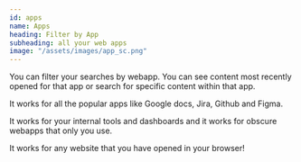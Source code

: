 ```yaml
---
id: apps    
name: Apps
heading: Filter by App
subheading: all your web apps
image: "/assets/images/app_sc.png"
---
```

You can filter your searches by webapp. You can see content most recently opened for that app or search for specific content within that app.

It works for all the popular apps like Google docs, Jira, Github and Figma.

It works for your internal tools and dashboards and it works for obscure webapps that only you use.

It works for any website that you have opened in your browser!
